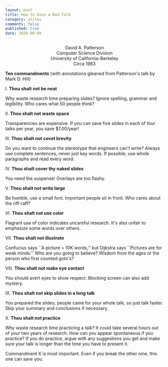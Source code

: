 ```yaml
---
layout: post
title: How to Give a Bad Talk
category: utiles
comments: false
published: true
date: 2020-09-09
---
```

<center>David A. Patterson</center>
<center>Computer Science Division</center>
<center>University of California-Berkeley</center>
<center>Circa 1983</center>

**Ten commandments** (with annotations gleaned from Patterson's talk by Mark D. Hill)

I. **Thou shalt not be neat**

Why waste research time preparing slides? Ignore spelling, grammar and legibility. Who cares what 50 people think?

II. **Thou shalt not waste space**

Transparencies are expensive. If you can save five slides in each of four talks per year, you save $7.00/year!

III. **Thou shalt not covet brevity**

Do you want to continue the stereotype that engineers can't write? Always use complete sentences, never just key words. If possible, use whole paragraphs and read every word.

IV. **Thou shalt cover thy naked slides**

You need the suspense! Overlays are too flashy.

V. **Thou shalt not write large**

Be humble, use a small font. Important people sit in front. Who cares about the riff-raff?

VI. **Thou shalt not use color**

Flagrant use of color indicates uncareful research. It's also unfair to emphasize some words over others.

VII. **Thou shalt not illustrate**

Confucius says \`\`A picture = 10K words,'' but Dijkstra says \`\`Pictures are for weak minds.'' Who are you going to believe? Wisdom from the ages or the person who first counted goto's?

VIII. **Thou shalt not make eye contact** 

You should avert eyes to show respect. Blocking screen can also add mystery.

IX. **Thou shalt not skip slides in a long talk**

You prepared the slides; people came for your whole talk; so just talk faster. Skip your summary and conclusions if necessary.

X. **Thou shalt not practice**

Why waste research time practicing a talk? It could take several hours out of your two years of research. How can you appear spontaneous if you practice? If you do practice, argue with any suggestions you get and make sure your talk is longer than the time you have to present it.


Commandment X is most important. Even if you break the other nine, this one can save you. 
